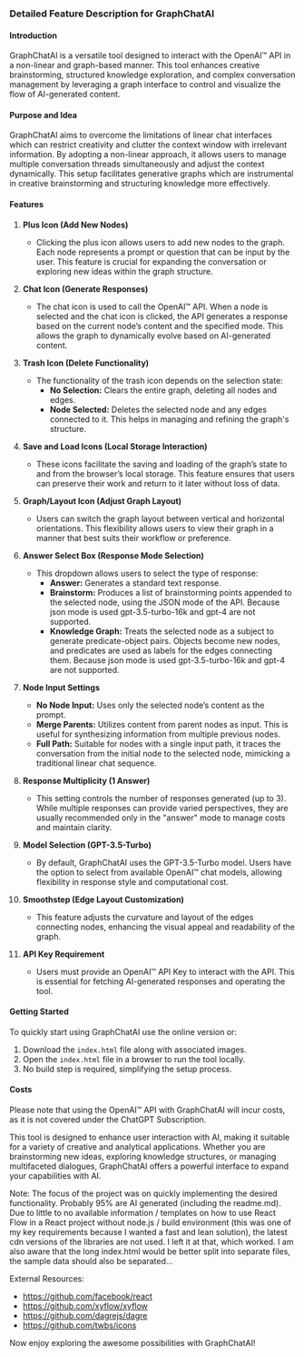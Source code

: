 ### Detailed Feature Description for GraphChatAI

#### Introduction
GraphChatAI is a versatile tool designed to interact with the OpenAI™ API in a non-linear and graph-based manner. This tool enhances creative brainstorming, structured knowledge exploration, and complex conversation management by leveraging a graph interface to control and visualize the flow of AI-generated content.

#### Purpose and Idea
GraphChatAI aims to overcome the limitations of linear chat interfaces which can restrict creativity and clutter the context window with irrelevant information. By adopting a non-linear approach, it allows users to manage multiple conversation threads simultaneously and adjust the context dynamically. This setup facilitates generative graphs which are instrumental in creative brainstorming and structuring knowledge more effectively.

#### Features

1. **Plus Icon (Add New Nodes)**
   - Clicking the plus icon allows users to add new nodes to the graph. Each node represents a prompt or question that can be input by the user. This feature is crucial for expanding the conversation or exploring new ideas within the graph structure.

2. **Chat Icon (Generate Responses)**
   - The chat icon is used to call the OpenAI™ API. When a node is selected and the chat icon is clicked, the API generates a response based on the current node’s content and the specified mode. This allows the graph to dynamically evolve based on AI-generated content.

3. **Trash Icon (Delete Functionality)**
   - The functionality of the trash icon depends on the selection state:
     - **No Selection:** Clears the entire graph, deleting all nodes and edges.
     - **Node Selected:** Deletes the selected node and any edges connected to it. This helps in managing and refining the graph's structure.

4. **Save and Load Icons (Local Storage Interaction)**
   - These icons facilitate the saving and loading of the graph’s state to and from the browser’s local storage. This feature ensures that users can preserve their work and return to it later without loss of data.

5. **Graph/Layout Icon (Adjust Graph Layout)**
   - Users can switch the graph layout between vertical and horizontal orientations. This flexibility allows users to view their graph in a manner that best suits their workflow or preference.

6. **Answer Select Box (Response Mode Selection)**
   - This dropdown allows users to select the type of response:
     - **Answer:** Generates a standard text response.
     - **Brainstorm:** Produces a list of brainstorming points appended to the selected node, using the JSON mode of the API. Because json mode is used gpt-3.5-turbo-16k and gpt-4 are not supported.
     - **Knowledge Graph:** Treats the selected node as a subject to generate predicate-object pairs. Objects become new nodes, and predicates are used as labels for the edges connecting them.  Because json mode is used gpt-3.5-turbo-16k and gpt-4 are not supported.

7. **Node Input Settings**
   - **No Node Input:** Uses only the selected node’s content as the prompt.
   - **Merge Parents:** Utilizes content from parent nodes as input. This is useful for synthesizing information from multiple previous nodes.
   - **Full Path:** Suitable for nodes with a single input path, it traces the conversation from the initial node to the selected node, mimicking a traditional linear chat sequence.

8. **Response Multiplicity (1 Answer)**
   - This setting controls the number of responses generated (up to 3). While multiple responses can provide varied perspectives, they are usually recommended only in the "answer" mode to manage costs and maintain clarity.

9. **Model Selection (GPT-3.5-Turbo)**
   - By default, GraphChatAI uses the GPT-3.5-Turbo model. Users have the option to select from available OpenAI™ chat models, allowing flexibility in response style and computational cost.

10. **Smoothstep (Edge Layout Customization)**
    - This feature adjusts the curvature and layout of the edges connecting nodes, enhancing the visual appeal and readability of the graph.

11. **API Key Requirement**
    - Users must provide an OpenAI™ API Key to interact with the API. This is essential for fetching AI-generated responses and operating the tool.

#### Getting Started
To quickly start using GraphChatAI use the online version or:
1. Download the `index.html` file along with associated images.
2. Open the `index.html` file in a browser to run the tool locally.
3. No build step is required, simplifying the setup process.

#### Costs
Please note that using the OpenAI™ API with GraphChatAI will incur costs, as it is not covered under the ChatGPT Subscription.

This tool is designed to enhance user interaction with AI, making it suitable for a variety of creative and analytical applications. Whether you are brainstorming new ideas, exploring knowledge structures, or managing multifaceted dialogues, GraphChatAI offers a powerful interface to expand your capabilities with AI.

Note: The focus of the project was on quickly implementing the desired functionality. Probably 95% are AI generated (including the readme.md). Due to little to no available information / templates on how to use React Flow in a React project without node.js / build environment (this was one of my key requirements because I wanted a fast and lean solution), the latest cdn versions of the libraries are not used. I left it at that, which worked. I am also aware that the long index.html would be better split into separate files, the sample data should also be separated...

External Resources:
- https://github.com/facebook/react
- https://github.com/xyflow/xyflow
- https://github.com/dagrejs/dagre
- https://github.com/twbs/icons

Now enjoy exploring the awesome possibilities with GraphChatAI!